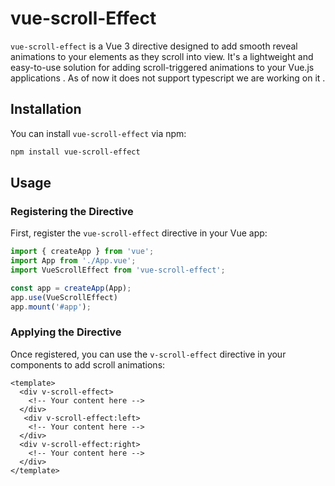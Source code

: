 # vue-scroll-Effect

`vue-scroll-effect` is a Vue 3 directive designed to add smooth reveal animations to your elements as they scroll into view. It's a lightweight and easy-to-use solution for adding scroll-triggered animations to your Vue.js applications . As of now it does not support typescript we are working on it .

## Installation

You can install `vue-scroll-effect` via npm:

```bash
npm install vue-scroll-effect

```

## Usage

### Registering the Directive

First, register the `vue-scroll-effect` directive in your Vue app:

```javascript
import { createApp } from 'vue';
import App from './App.vue';
import VueScrollEffect from 'vue-scroll-effect';

const app = createApp(App);
app.use(VueScrollEffect)
app.mount('#app');
```

### Applying the Directive

Once registered, you can use the `v-scroll-effect` directive in your components to add scroll animations:

```vue
<template>
  <div v-scroll-effect>
    <!-- Your content here -->
  </div>
   <div v-scroll-effect:left>
    <!-- Your content here -->
  </div>
  <div v-scroll-effect:right>
    <!-- Your content here -->
  </div>
</template>
```
